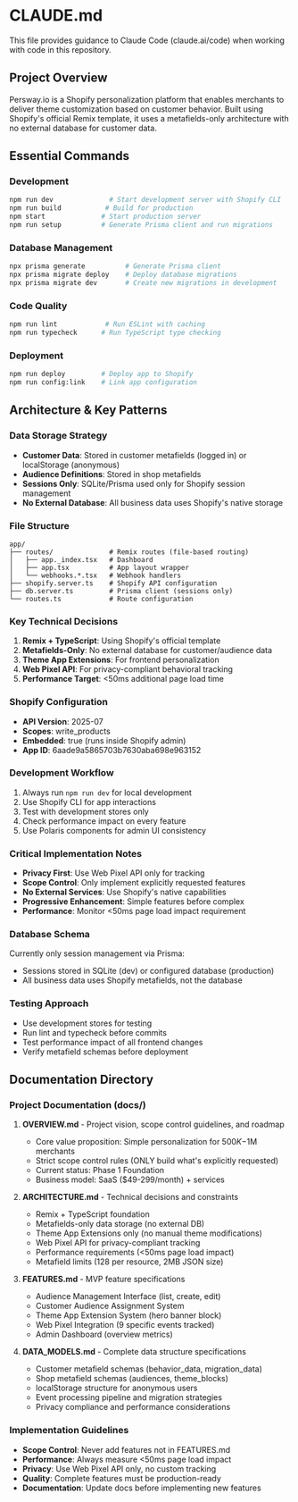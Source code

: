 # CLAUDE.md

This file provides guidance to Claude Code (claude.ai/code) when working with code in this repository.

## Project Overview

Persway.io is a Shopify personalization platform that enables merchants to deliver theme customization based on customer behavior. Built using Shopify's official Remix template, it uses a metafields-only architecture with no external database for customer data.

## Essential Commands

### Development
```bash
npm run dev              # Start development server with Shopify CLI
npm run build           # Build for production
npm start              # Start production server
npm run setup          # Generate Prisma client and run migrations
```

### Database Management
```bash
npx prisma generate          # Generate Prisma client
npx prisma migrate deploy    # Deploy database migrations
npx prisma migrate dev       # Create new migrations in development
```

### Code Quality
```bash
npm run lint            # Run ESLint with caching
npm run typecheck      # Run TypeScript type checking
```

### Deployment
```bash
npm run deploy         # Deploy app to Shopify
npm run config:link    # Link app configuration
```

## Architecture & Key Patterns

### Data Storage Strategy
- **Customer Data**: Stored in customer metafields (logged in) or localStorage (anonymous)
- **Audience Definitions**: Stored in shop metafields
- **Sessions Only**: SQLite/Prisma used only for Shopify session management
- **No External Database**: All business data uses Shopify's native storage

### File Structure
```
app/
├── routes/              # Remix routes (file-based routing)
│   ├── app._index.tsx   # Dashboard
│   ├── app.tsx          # App layout wrapper
│   └── webhooks.*.tsx   # Webhook handlers
├── shopify.server.ts    # Shopify API configuration
├── db.server.ts         # Prisma client (sessions only)
└── routes.ts            # Route configuration
```

### Key Technical Decisions
1. **Remix + TypeScript**: Using Shopify's official template
2. **Metafields-Only**: No external database for customer/audience data
3. **Theme App Extensions**: For frontend personalization
4. **Web Pixel API**: For privacy-compliant behavioral tracking
5. **Performance Target**: <50ms additional page load time

### Shopify Configuration
- **API Version**: 2025-07
- **Scopes**: write_products
- **Embedded**: true (runs inside Shopify admin)
- **App ID**: 6aade9a5865703b7630aba698e963152

### Development Workflow
1. Always run `npm run dev` for local development
2. Use Shopify CLI for app interactions
3. Test with development stores only
4. Check performance impact on every feature
5. Use Polaris components for admin UI consistency

### Critical Implementation Notes
- **Privacy First**: Use Web Pixel API only for tracking
- **Scope Control**: Only implement explicitly requested features
- **No External Services**: Use Shopify's native capabilities
- **Progressive Enhancement**: Simple features before complex
- **Performance**: Monitor <50ms page load impact requirement

### Database Schema
Currently only session management via Prisma:
- Sessions stored in SQLite (dev) or configured database (production)
- All business data uses Shopify metafields, not the database

### Testing Approach
- Use development stores for testing
- Run lint and typecheck before commits
- Test performance impact of all frontend changes
- Verify metafield schemas before deployment

## Documentation Directory

### Project Documentation (docs/)
1. **OVERVIEW.md** - Project vision, scope control guidelines, and roadmap
   - Core value proposition: Simple personalization for $500K-$1M merchants
   - Strict scope control rules (ONLY build what's explicitly requested)
   - Current status: Phase 1 Foundation
   - Business model: SaaS ($49-299/month) + services

2. **ARCHITECTURE.md** - Technical decisions and constraints
   - Remix + TypeScript foundation
   - Metafields-only data storage (no external DB)
   - Theme App Extensions only (no manual theme modifications)
   - Web Pixel API for privacy-compliant tracking
   - Performance requirements (<50ms page load impact)
   - Metafield limits (128 per resource, 2MB JSON size)

3. **FEATURES.md** - MVP feature specifications
   - Audience Management Interface (list, create, edit)
   - Customer Audience Assignment System
   - Theme App Extension System (hero banner block)
   - Web Pixel Integration (9 specific events tracked)
   - Admin Dashboard (overview metrics)

4. **DATA_MODELS.md** - Complete data structure specifications
   - Customer metafield schemas (behavior_data, migration_data)
   - Shop metafield schemas (audiences, theme_blocks)
   - localStorage structure for anonymous users
   - Event processing pipeline and migration strategies
   - Privacy compliance and performance considerations

### Implementation Guidelines
- **Scope Control**: Never add features not in FEATURES.md
- **Performance**: Always measure <50ms page load impact
- **Privacy**: Use Web Pixel API only, no custom tracking
- **Quality**: Complete features must be production-ready
- **Documentation**: Update docs before implementing new features